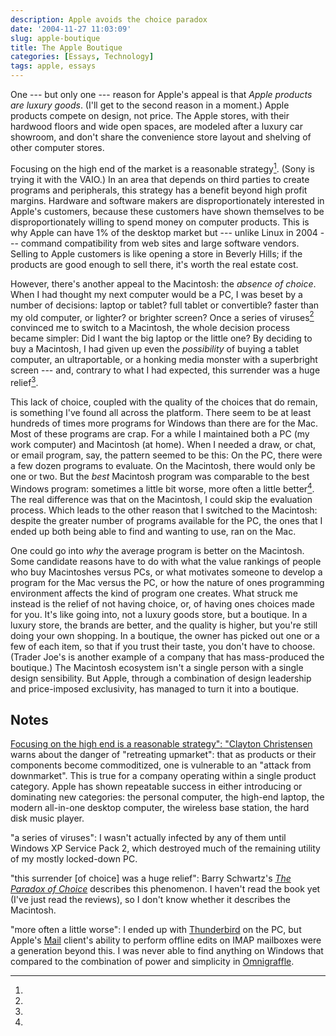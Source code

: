 ```yaml
---
description: Apple avoids the choice paradox
date: '2004-11-27 11:03:09'
slug: apple-boutique
title: The Apple Boutique
categories: [Essays, Technology]
tags: apple, essays
---
```


One --- but only one --- reason for Apple's appeal is that _Apple products are luxury goods_. (I'll get to the second reason in a moment.) Apple products compete on design, not price. The Apple stores, with their hardwood floors and wide open spaces, are modeled after a luxury car showroom, and don't share the convenience store layout and shelving of other computer stores.

Focusing on the high end of the market is a reasonable strategy[^1]. (Sony is trying it with the VAIO.) In an area that depends on third parties to create programs and peripherals, this strategy has a benefit beyond high profit margins. Hardware and software makers are disproportionately interested in Apple's customers, because these customers have shown themselves to be disproportionately willing to spend money on computer products. This is why Apple can have 1% of the desktop market but --- unlike Linux in 2004 --- command compatibility from web sites and large software vendors. Selling to Apple customers is like opening a store in Beverly Hills; if the products are good enough to sell there, it's worth the real estate cost.

However, there's another appeal to the Macintosh: the _absence of choice_. When I had thought my next computer would be a PC, I was beset by a number of decisions: laptop or tablet? full tablet or convertible? faster than my old computer, or lighter? or brighter screen? Once a series of viruses[^2] convinced me to switch to a Macintosh, the whole decision process became simpler: Did I want the big laptop or the little one? By deciding to buy a Macintosh, I had given up even the _possibility_ of buying a tablet computer, an ultraportable, or a honking media monster with a superbright screen --- and, contrary to what I had expected, this surrender was a huge relief[^3].

This lack of choice, coupled with the quality of the choices that do remain, is something I've found all across the platform. There seem to be at least hundreds of times more programs for Windows than there are for the Mac. Most of these programs are crap. For a while I maintained both a PC (my work computer) and Macintosh (at home). When I needed a draw, or chat, or email program, say, the pattern seemed to be this: On the PC, there were a few dozen programs to evaluate. On the Macintosh, there would only be one or two. But the _best_ Macintosh program was comparable to the best Windows program: sometimes a little bit worse, more often a little better[^4]. The real difference was that on the Macintosh, I could skip the evaluation process. Which leads to the other reason that I switched to the Macintosh: despite the greater number of programs available for the PC, the ones that I ended up both being able to find and wanting to use, ran on the Mac.

One could go into _why_ the average program is better on the Macintosh. Some candidate reasons have to do with what the value rankings of people who buy Macintoshes versus PCs, or what motivates someone to develop a program for the Mac versus the PC, or how the nature of ones programming environment affects the kind of program one creates. What struck me instead is the relief of not having choice, or, of having ones choices made for you. It's like going into, not a luxury goods store, but a boutique. In a luxury store, the brands are better, and the quality is higher, but you're still doing your own shopping. In a boutique, the owner has picked out one or a few of each item, so that if you trust their taste, you don't have to choose. (Trader Joe's is another example of a company that has mass-produced the boutique.) The Macintosh ecosystem isn't a single person with a single design sensibility. But Apple, through a combination of design leadership and price-imposed exclusivity, has managed to turn it into a boutique.

## Notes

[^1]:

  [Focusing on the high end is a reasonable strategy": "Clayton Christensen](http://www.amazon.com/exec/obidos/tg/detail/-/0060521996/oliversteele-20) warns about the danger of "retreating upmarket": that as products or their components become commoditized, one is vulnerable to an "attack from downmarket". This is true for a company operating within a single product category. Apple has shown repeatable success in either introducing or dominating new categories: the personal computer, the high-end laptop, the modern all-in-one desktop computer, the wireless base station, the hard disk music player.

[^2]:

  "a series of viruses": I wasn't actually infected by any of them until Windows XP Service Pack 2, which destroyed much of the remaining utility of my mostly locked-down PC.

[^3]:

  "this surrender [of choice] was a huge relief": Barry Schwartz's [_The Paradox of Choice_](http://www.amazon.com/exec/obidos/tg/detail/-/0060005688/oliversteele-20) describes this phenomenon. I haven't read the book yet (I've just read the reviews), so I don't know whether it describes the Macintosh.

[^4]:

  "more often a little worse": I ended up with [Thunderbird](http://www.mozilla.org/projects/thunderbird/) on the PC, but Apple's [Mail](http://www.apple.com/macosx/features/mail/) client's ability to perform offline edits on IMAP mailboxes were a generation beyond this. I was never able to find anything on Windows that compared to the combination of power and simplicity in [Omnigraffle](http://www.omnigroup.com/applications/omnigraffle/).
